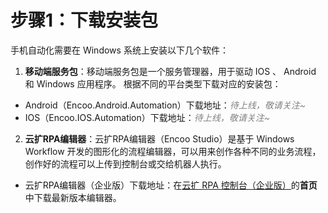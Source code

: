 # 步骤1：下载安装包
手机自动化需要在 Windows 系统上安装以下几个软件：

1. **移动端服务包**：移动端服务包是一个服务管理器，用于驱动 IOS 、 Android 和 Windows 应用程序。
    根据不同的平台类型下载对应的安装包：
- Android（Encoo.Android.Automation）下载地址：<font color="grey">*待上线，敬请关注~*</font>
- IOS（Encoo.IOS.Automation）下载地址：<font color="grey">*待上线，敬请关注~*</font>
2. **云扩RPA编辑器**：云扩RPA编辑器（Encoo Studio）是基于 Windows Workflow 开发的图形化的流程编辑器，可以用来创作各种不同的业务流程，创作好的流程可以上传到控制台或交给机器人执行。
- 云扩RPA编辑器（企业版）下载地址：在[云扩 RPA 控制台（企业版）](https://console.encoo.com/)的**首页**中下载最新版本编辑器。
